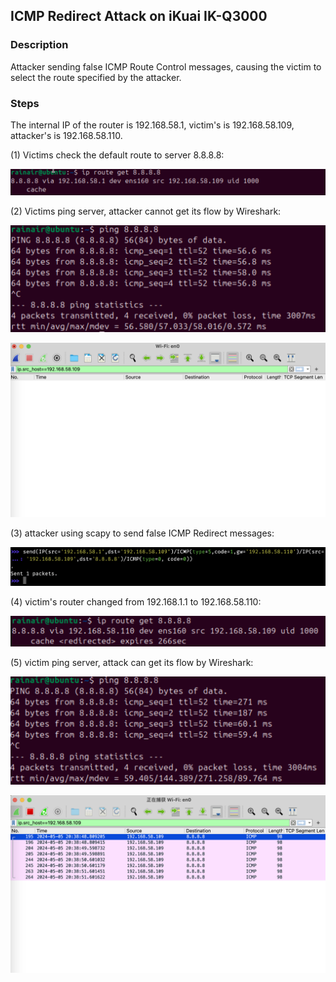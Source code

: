 ## ICMP Redirect Attack on iKuai IK-Q3000 

### Description

Attacker sending false ICMP Route Control messages, causing the victim to select the route specified by the attacker.

### Steps

The internal IP of the router is 192.168.58.1, victim's is 192.168.58.109, attacker's is 192.168.58.110.

(1) Victims check the default route to server 8.8.8.8:

![image-20240505203349451](../assets/image-20240505203349451.png)

(2) Victims ping server, attacker cannot get its flow by Wireshark:

![image-20240505203550192](../assets/image-20240505203550192.png)

![image-20240505203535061](../assets/image-20240505203535061.png)

(3) attacker using scapy to send false ICMP Redirect messages:

![image-20240505203728824](../assets/image-20240505203728824.png)

(4) victim's router changed from 192.168.1.1 to 192.168.58.110:

![image-20240505203811306](../assets/image-20240505203811306.png)

(5) victim ping server, attack can get its flow by Wireshark:

![image-20240505203908528](../assets/image-20240505203908528.png)

![image-20240505203919636](../assets/image-20240505203919636.png)